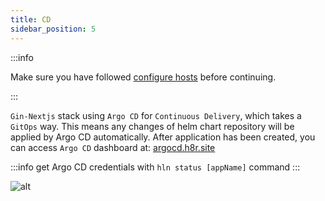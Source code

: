 ```yaml
---
title: CD
sidebar_position: 5
---
```


:::info

Make sure you have followed [configure hosts](/docs/tutorials/gin_nextjs/create_application#configure-hosts) before continuing.

:::

`Gin-Nextjs` stack using `Argo CD` for `Continuous Delivery`, which takes a `GitOps` way. This means any changes of helm chart repository will be applied by Argo CD automatically. After application has been created, you can access `Argo CD` dashboard at: [argocd.h8r.site](http://argocd.h8r.site)

:::info
get Argo CD credentials with `hln status [appName]` command
:::


![alt](/img/tutorial/01-gin-next/login-argocd.png)

